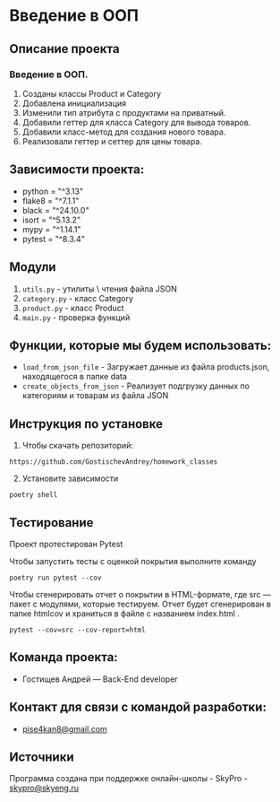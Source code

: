 # Введение в ООП

## Описание проекта
### Введение в ООП. 
1. Созданы классы Product и Category
2. Добавлена инициализация
3. Изменили тип атрибута с продуктами на приватный.
4. Добавили геттер для класса Category для вывода товаров.
5. Добавили класс-метод для создания нового товара.
6. Реализовали геттер и сеттер для цены товара.
## Зависимости проекта:
* python = "^3.13"
* flake8 = "^7.1.1"
* black = "^24.10.0"
* isort = "^5.13.2"
* mypy = "^1.14.1"
* pytest = "^8.3.4"
## Модули
1. `utils.py` - утилиты \ чтения файла JSON
2. `category.py` - класс Category 
3. `product.py` - класс Product
4. `main.py` - проверка функций
## Функции, которые мы будем использовать:
* `load_from_json_file` - Загружает данные из файла products.json, находящегося в папке data
* `create_objects_from_json` - Реализует подгрузку данных по категориям и товарам из файла JSON
## Инструкция по установке
1. Чтобы скачать репозиторий:
```commandline
https://github.com/GostischevAndrey/homework_classes
```
2. Установите зависимости
```commandline
poetry shell
```
## Тестирование 
Проект протестирован Pytest

Чтобы запустить тесты с оценкой покрытия выполните команду
```commandline
poetry run pytest --cov
```
Чтобы сгенерировать отчет о покрытии в HTML-формате, где src — пакет c модулями, которые тестируем. 
Отчет будет сгенерирован в папке htmlcov и храниться в файле с названием index.html
.
```commandline
pytest --cov=src --cov-report=html
```
## Команда проекта:
* Гостищев Андрей — Back-End developer
## Контакт для связи с командой разработки:
* pise4kan8@gmail.com
## Источники
Программа создана при поддержке онлайн-школы - SkyPro - skypro@skyeng.ru
